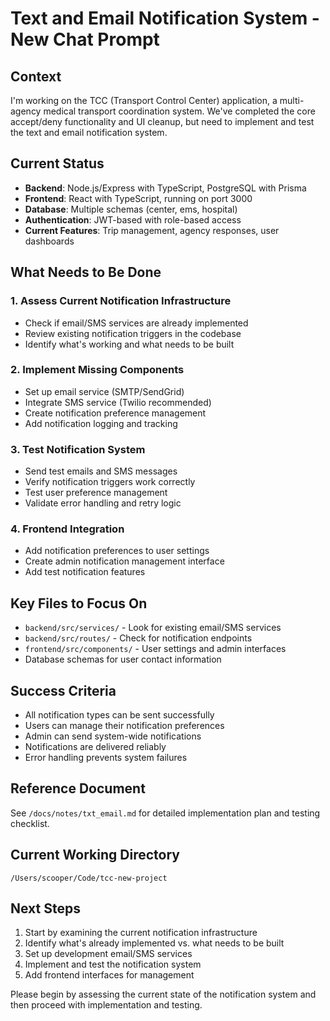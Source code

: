 # Text and Email Notification System - New Chat Prompt

## Context
I'm working on the TCC (Transport Control Center) application, a multi-agency medical transport coordination system. We've completed the core accept/deny functionality and UI cleanup, but need to implement and test the text and email notification system.

## Current Status
- **Backend**: Node.js/Express with TypeScript, PostgreSQL with Prisma
- **Frontend**: React with TypeScript, running on port 3000
- **Database**: Multiple schemas (center, ems, hospital)
- **Authentication**: JWT-based with role-based access
- **Current Features**: Trip management, agency responses, user dashboards

## What Needs to Be Done

### 1. Assess Current Notification Infrastructure
- Check if email/SMS services are already implemented
- Review existing notification triggers in the codebase
- Identify what's working and what needs to be built

### 2. Implement Missing Components
- Set up email service (SMTP/SendGrid)
- Integrate SMS service (Twilio recommended)
- Create notification preference management
- Add notification logging and tracking

### 3. Test Notification System
- Send test emails and SMS messages
- Verify notification triggers work correctly
- Test user preference management
- Validate error handling and retry logic

### 4. Frontend Integration
- Add notification preferences to user settings
- Create admin notification management interface
- Add test notification features

## Key Files to Focus On
- `backend/src/services/` - Look for existing email/SMS services
- `backend/src/routes/` - Check for notification endpoints
- `frontend/src/components/` - User settings and admin interfaces
- Database schemas for user contact information

## Success Criteria
- All notification types can be sent successfully
- Users can manage their notification preferences
- Admin can send system-wide notifications
- Notifications are delivered reliably
- Error handling prevents system failures

## Reference Document
See `/docs/notes/txt_email.md` for detailed implementation plan and testing checklist.

## Current Working Directory
`/Users/scooper/Code/tcc-new-project`

## Next Steps
1. Start by examining the current notification infrastructure
2. Identify what's already implemented vs. what needs to be built
3. Set up development email/SMS services
4. Implement and test the notification system
5. Add frontend interfaces for management

Please begin by assessing the current state of the notification system and then proceed with implementation and testing.
